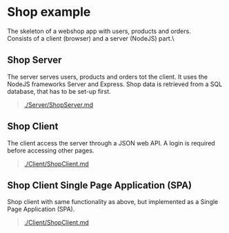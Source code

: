 # Shop example

The skeleton of a webshop app with users, products and orders.\
Consists of a client (browser) and a server (NodeJS) part.\

## Shop Server

The server serves users, products and orders tot the client.
It uses the NodeJS frameworks Server and Express.
Shop data is retrieved from a SQL database, that has to be set-up first.

>[./Server/ShopServer.md](./Server/ShopServer.md)

## Shop Client

The client access the server through a JSON web API.
A login is required before accessing other pages.

>[./Client/ShopClient.md](./Client/ShopClient.md)

## Shop Client Single Page Application (SPA)

Shop client with same functionality as above,
but implemented as a Single Page Application (SPA).

>[./Client/ShopClient.md](./Client/ShopClientSpa.md)
